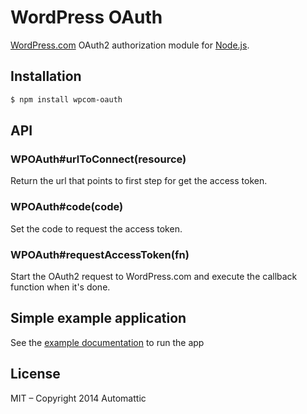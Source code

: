 # WordPress OAuth

[WordPress.com](http://wordpress.com) OAuth2 authorization module for
[Node.js](http://www.nodejs.org).

## Installation

```bash
$ npm install wpcom-oauth
```

## API

### WPOAuth#urlToConnect(resource)

Return the url that points to first step for get the access token.

### WPOAuth#code(code)

Set the code to request the access token.

### WPOAuth#requestAccessToken(fn)

Start the OAuth2 request to WordPress.com and execute the callback function when it's done.

## Simple example application

See the [example documentation](./example/Readme.md) to run the app

## License

MIT – Copyright 2014 Automattic
